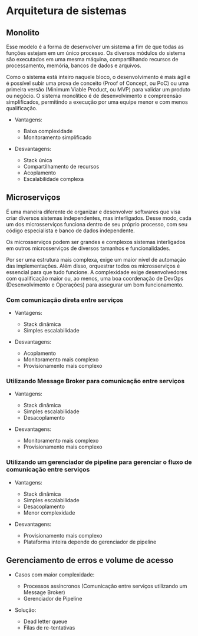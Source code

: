 # Arquitetura de sistemas

## Monolito

Esse modelo é a forma de desenvolver um sistema a fim de que todas as funções estejam em um único processo. Os
diversos módulos do sistema são executados em uma mesma máquina, compartilhando recursos de processamento, 
memória, bancos de dados e arquivos.

Como o sistema está inteiro naquele bloco, o desenvolvimento é mais ágil e é possível subir uma prova de conceito 
(Proof of Concept, ou PoC) ou uma primeira versão (Minimum Viable Product, ou MVP) para validar um produto ou 
negócio. O sistema monolítico é de desenvolvimento e compreensão simplificados, permitindo a execução por uma 
equipe menor e com menos qualificação.

- Vantagens:

    - Baixa complexidade
    - Monitoramento simplificado

- Desvantagens:

    - Stack única
    - Compartilhamento de recursos
    - Acoplamento
    - Escalabilidade complexa

## Microserviços

É uma maneira diferente de organizar e desenvolver softwares que visa criar diversos sistemas independentes, 
mas interligados. Desse modo, cada um dos microsserviços funciona dentro de seu próprio processo, com seu código 
especialista e banco de dados independente.

Os microsserviços podem ser grandes e complexos sistemas interligados em outros microsserviços de diversos 
tamanhos e funcionalidades.

Por ser uma estrutura mais complexa, exige um maior nível de automação das implementações. Além disso, orquestrar 
todos os microsserviços é essencial para que tudo funcione. A complexidade exige desenvolvedores com qualificação 
maior ou, ao menos, uma boa coordenação de DevOps (Desenvolvimento e Operações) para assegurar um bom 
funcionamento.

### Com comunicação direta entre serviços

- Vantagens:

    - Stack dinâmica
    - Simples escalabilidade

- Desvantagens:

    - Acoplamento
    - Monitoramento mais complexo
    - Provisionamento mais complexo

### Utilizando Message Broker para comunicação entre serviços

- Vantagens:

    - Stack dinâmica
    - Simples escalabilidade
    - Desacoplamento

- Desvantagens:

    - Monitoramento mais complexo
    - Provisionamento mais complexo

### Utilizando um gerenciador de pipeline para gerenciar o fluxo de comunicação entre serviços

- Vantagens:

    - Stack dinâmica
    - Simples escalabilidade
    - Desacoplamento
    - Menor complexidade

- Desvantagens:

    - Provisionamento mais complexo
    - Plataforma inteira depende do gerenciador de pipeline

## Gerenciamento de erros e volume de acesso

- Casos com maior complexidade:

    - Processos assíncronos (Comunicação entre serviços utilizando um Message Broker)
    - Gerenciador de Pipeline

- Solução:

    - Dead letter queue
    - Filas de re-tentativas

